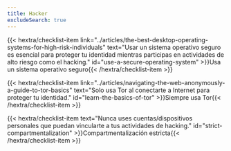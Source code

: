 ```yaml
---
title: Hacker
excludeSearch: true
---
```

{{< hextra/checklist-item link="../articles/the-best-desktop-operating-systems-for-high-risk-individuals" text="Usar un sistema operativo seguro es esencial para proteger tu identidad mientras participas en actividades de alto riesgo como el hacking." id="use-a-secure-operating-system" >}}Usa un sistema operativo seguro{{< /hextra/checklist-item >}}

{{< hextra/checklist-item link="../articles/navigating-the-web-anonymously-a-guide-to-tor-basics" text="Solo usa Tor al conectarte a Internet para proteger tu identidad." id="learn-the-basics-of-tor" >}}Siempre usa Tor{{< /hextra/checklist-item >}}

{{< hextra/checklist-item text="Nunca uses cuentas/dispositivos personales que puedan vincularte a tus actividades de hacking." id="strict-compartmentalization" >}}Compartmentalización estricta{{< /hextra/checklist-item >}}